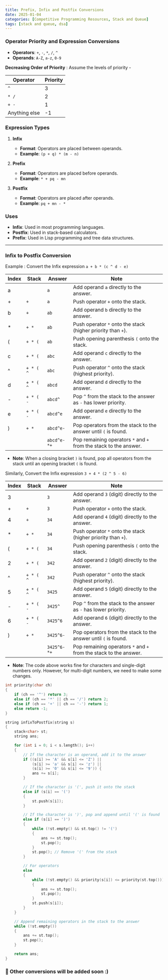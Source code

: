 ```yaml
---
title: Prefix, Infix and Postfix Conversions
date: 2025-01-04
categories: [Competitive Programming Resources, Stack and Queue]
tags: [stack and queue, dsa]
---
```

### Operator Priority and Expression Conversions

- **Operators**: `+`, `-`, `*`, `/`, `^`
- **Operands**: `A-Z`, `a-z`, `0-9`

**Decreasing Order of Priority** : Assume the levels of priority -

| Operator      | Priority |
|---------------|----------|
| `^`           | 3        |
| `* /`         | 2        |
| `+ -`         | 1        |
| Anything else | -1       |

### Expression Types

1. **Infix**
    - **Format**: Operators are placed between operands.
    - **Example**: `(p + q) * (m - n)`

2. **Prefix**
    - **Format**: Operators are placed before operands.
    - **Example**: `* + pq - mn`

3. **Postfix**
    - **Format**: Operators are placed after operands.
    - **Example**: `pq + mn - *`

### Uses

- **Infix**: Used in most programming languages.
- **Postfix**: Used in stack-based calculators.
- **Prefix**: Used in Lisp programming and tree data structures.

---

### Infix to Postfix Conversion

Example : Convert the Infix expression `a + b * (c ^ d - e)`

| Index | Stack       | Answer       | Note                                                                |
|-------|-------------|--------------|---------------------------------------------------------------------|
| a     |             | `a`          | Add operand `a` directly to the answer.                             |
| +     | `+`         | `a`          | Push operator `+` onto the stack.                                   |
| b     | `+`         | `ab`         | Add operand `b` directly to the answer.                             |
| *     | `+ *`       | `ab`         | Push operator `*` onto the stack (higher priority than `+`).        |
| (     | `+ * (`     | `ab`         | Push opening parenthesis `(` onto the stack.                        |
| c     | `+ * (`     | `abc`        | Add operand `c` directly to the answer.                             |
| ^     | `+ * ( ^`   | `abc`        | Push operator `^` onto the stack (highest priority).                |
| d     | `+ * ( ^`   | `abcd`       | Add operand `d` directly to the answer.                             |
| -     | `+ * ( -`   | `abcd^`      | Pop `^` from the stack to the answer as `-` has lower priority.     |
| e     | `+ * ( -`   | `abcd^e`     | Add operand `e` directly to the answer.                             |
| )     | `+ *`       | `abcd^e-`    | Pop operators from the stack to the answer until `(` is found.      |
|       |             | `abcd^e-*+`  | Pop remaining operators `*` and `+` from the stack to the answer.   |

- **Note**: When a closing bracket `)` is found, pop all operators from the stack until an opening bracket `(` is found.

Similarly, Convert the Infix expression `3 + 4 * (2 ^ 5 - 6)`

| Index     | Stack         | Answer         | Note                                                             |
|-----------|---------------|----------------|----------------------------------------------------------------------|
| 3         |               | `3`            | Add operand `3` (digit) directly to the answer.                      |
| +         | `+`           | `3`            | Push operator `+` onto the stack.                                    |
| 4         | `+`           | `34`           | Add operand `4` (digit) directly to the answer.                      |
| *         | `+ *`         | `34`           | Push operator `*` onto the stack (higher priority than `+`).         |
| (         | `+ * (`       | `34`           | Push opening parenthesis `(` onto the stack.                         |
| 2         | `+ * (`       | `342`          | Add operand `2` (digit) directly to the answer.                      |
| ^         | `+ * ( ^`     | `342`          | Push operator `^` onto the stack (highest priority).                 |
| 5         | `+ * ( ^`     | `3425`         | Add operand `5` (digit) directly to the answer.                      |
| -         | `+ * ( -`     | `3425^`        | Pop `^` from the stack to the answer as `-` has lower priority.      |
| 6         | `+ * ( -`     | `3425^6`       | Add operand `6` (digit) directly to the answer.                      |
| )         | `+ *`         | `3425^6-`      | Pop operators from the stack to the answer until `(` is found.       |
|           |               | `3425^6-*+`    | Pop remaining operators `*` and `+` from the stack to the answer.    |

- **Note**: The code above works fine for characters and single-digit numbers only. However, for multi-digit numbers, we need to make some changes.

```cpp
int priority(char ch) 
{
    if (ch == '^') return 3;
    else if (ch == '*' || ch == '/') return 2;
    else if (ch == '+' || ch == '-') return 1;
    else return -1;
}

string infixToPostfix(string s) 
{
    stack<char> st;
    string ans;

    for (int i = 0; i < s.length(); i++) 
    {
        // If the character is an operand, add it to the answer
        if ((s[i] >= 'A' && s[i] <= 'Z') || 
            (s[i] >= 'a' && s[i] <= 'z') || 
            (s[i] >= '0' && s[i] <= '9')) {
            ans += s[i];
        } 

        // If the character is '(', push it onto the stack
        else if (s[i] == '(') 
        {
            st.push(s[i]);
        } 

        // If the character is ')', pop and append until '(' is found
        else if (s[i] == ')') 
        {
            while (!st.empty() && st.top() != '(') 
            {
                ans += st.top();
                st.pop();
            }
            st.pop(); // Remove '(' from the stack
        } 

        // For operators
        else 
        {
            while (!st.empty() && priority(s[i]) <= priority(st.top())) 
            {
                ans += st.top();
                st.pop();
            }
            st.push(s[i]);
        }
    }

    // Append remaining operators in the stack to the answer
    while (!st.empty()) 
    {
        ans += st.top();
        st.pop();
    }

    return ans;
}
```

### 🚩 Other conversions will be added soon :) 